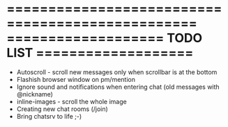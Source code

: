 =================================================
=================== TODO LIST ===================
=================================================

- Autoscroll - scroll new messages only when scrollbar is at the bottom
- Flashish browser window on pm/mention
- Ignore sound and notifications when entering chat (old messages with @nickname)
- inline-images - scroll the whole image
- Creating new chat rooms (/join)
- Bring chatsrv to life ;-)
